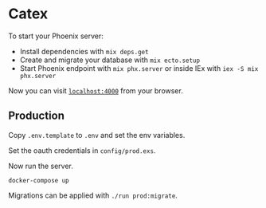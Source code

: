# Catex

To start your Phoenix server:

  * Install dependencies with `mix deps.get`
  * Create and migrate your database with `mix ecto.setup`
  * Start Phoenix endpoint with `mix phx.server` or inside IEx with `iex -S mix phx.server`

Now you can visit [`localhost:4000`](http://localhost:4000) from your browser.

## Production

Copy `.env.template` to `.env` and set the env variables.

Set the oauth credentials in `config/prod.exs`.

Now run the server.

	docker-compose up

Migrations can be applied with `./run prod:migrate`.
